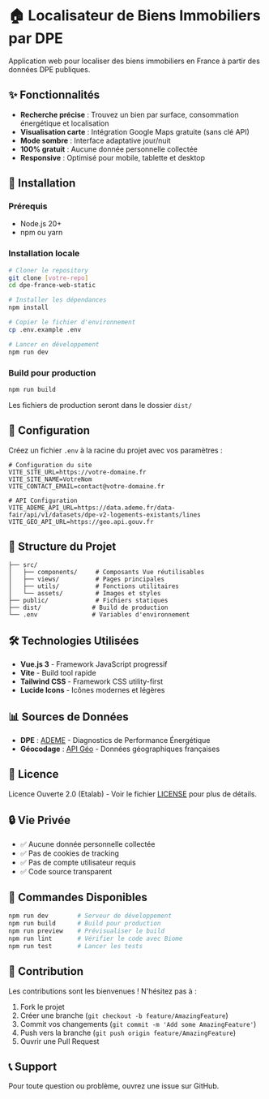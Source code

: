 # 🏠 Localisateur de Biens Immobiliers par DPE

Application web pour localiser des biens immobiliers en France à partir des données DPE publiques.

## ✨ Fonctionnalités

- **Recherche précise** : Trouvez un bien par surface, consommation énergétique et localisation
- **Visualisation carte** : Intégration Google Maps gratuite (sans clé API)
- **Mode sombre** : Interface adaptative jour/nuit
- **100% gratuit** : Aucune donnée personnelle collectée
- **Responsive** : Optimisé pour mobile, tablette et desktop

## 🚀 Installation

### Prérequis
- Node.js 20+
- npm ou yarn

### Installation locale
```bash
# Cloner le repository
git clone [votre-repo]
cd dpe-france-web-static

# Installer les dépendances
npm install

# Copier le fichier d'environnement
cp .env.example .env

# Lancer en développement
npm run dev
```

### Build pour production
```bash
npm run build
```

Les fichiers de production seront dans le dossier `dist/`

## 🔧 Configuration

Créez un fichier `.env` à la racine du projet avec vos paramètres :

```env
# Configuration du site
VITE_SITE_URL=https://votre-domaine.fr
VITE_SITE_NAME=VotreNom
VITE_CONTACT_EMAIL=contact@votre-domaine.fr

# API Configuration
VITE_ADEME_API_URL=https://data.ademe.fr/data-fair/api/v1/datasets/dpe-v2-logements-existants/lines
VITE_GEO_API_URL=https://geo.api.gouv.fr
```

## 📂 Structure du Projet

```
├── src/
│   ├── components/     # Composants Vue réutilisables
│   ├── views/          # Pages principales
│   ├── utils/          # Fonctions utilitaires
│   └── assets/         # Images et styles
├── public/             # Fichiers statiques
├── dist/              # Build de production
└── .env               # Variables d'environnement
```

## 🛠 Technologies Utilisées

- **Vue.js 3** - Framework JavaScript progressif
- **Vite** - Build tool rapide
- **Tailwind CSS** - Framework CSS utility-first
- **Lucide Icons** - Icônes modernes et légères

## 📊 Sources de Données

- **DPE** : [ADEME](https://data.ademe.fr) - Diagnostics de Performance Énergétique
- **Géocodage** : [API Géo](https://geo.api.gouv.fr) - Données géographiques françaises

## 📜 Licence

Licence Ouverte 2.0 (Etalab) - Voir le fichier [LICENSE](LICENSE) pour plus de détails.

## 🔒 Vie Privée

- ✅ Aucune donnée personnelle collectée
- ✅ Pas de cookies de tracking
- ✅ Pas de compte utilisateur requis
- ✅ Code source transparent

## 📝 Commandes Disponibles

```bash
npm run dev        # Serveur de développement
npm run build      # Build pour production
npm run preview    # Prévisualiser le build
npm run lint       # Vérifier le code avec Biome
npm run test       # Lancer les tests
```

## 🤝 Contribution

Les contributions sont les bienvenues ! N'hésitez pas à :
1. Fork le projet
2. Créer une branche (`git checkout -b feature/AmazingFeature`)
3. Commit vos changements (`git commit -m 'Add some AmazingFeature'`)
4. Push vers la branche (`git push origin feature/AmazingFeature`)
5. Ouvrir une Pull Request

## 📞 Support

Pour toute question ou problème, ouvrez une issue sur GitHub.

